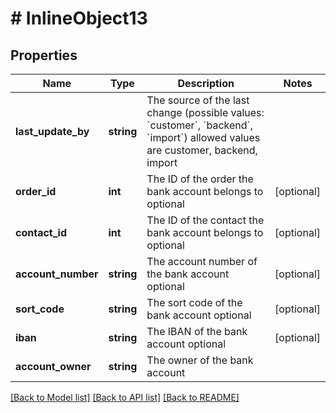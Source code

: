 # # InlineObject13

## Properties

Name | Type | Description | Notes
------------ | ------------- | ------------- | -------------
**last_update_by** | **string** | The source of the last change (possible values: &#x60;customer&#x60;, &#x60;backend&#x60;, &#x60;import&#x60;)  allowed values are customer, backend, import | 
**order_id** | **int** | The ID of the order the bank account belongs to optional | [optional] 
**contact_id** | **int** | The ID of the contact the bank account belongs to optional | [optional] 
**account_number** | **string** | The account number of the bank account optional | [optional] 
**sort_code** | **string** | The sort code of the bank account optional | [optional] 
**iban** | **string** | The IBAN of the bank account optional | [optional] 
**account_owner** | **string** | The owner of the bank account | 

[[Back to Model list]](../../README.md#documentation-for-models) [[Back to API list]](../../README.md#documentation-for-api-endpoints) [[Back to README]](../../README.md)


